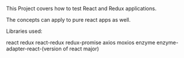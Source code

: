 This Project covers how to test React and Redux applications. 

The concepts can apply to pure react apps as well.

Libraries used:

react
redux
react-redux
redux-promise
axios
moxios
enzyme
enzyme-adapter-react-(version of react major)
